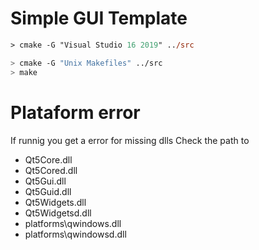 # Simple GUI Template

```ps
> cmake -G "Visual Studio 16 2019" ../src
```

```sh
> cmake -G "Unix Makefiles" ../src
> make 
```


# Plataform error
If runnig you get a error for missing dlls
Check the path to 
* Qt5Core.dll                                                           
* Qt5Cored.dll                                                          
* Qt5Gui.dll                                                            
* Qt5Guid.dll                                                           
* Qt5Widgets.dll                                                        
* Qt5Widgetsd.dll 
* platforms\qwindows.dll
* platforms\qwindowsd.dll

